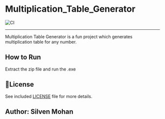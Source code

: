 # Multiplication_Table_Generator

![CI](https://github.com/silven-mohan/Multiplication_Table_Generator/actions/workflows/.github/workflows/main.yml/badge.svg)

-----

Multiplication Table Generator is a fun project which generates multiplication table for any number.

## How to Run
Extract the zip file and run the .exe

## 📃License

  See included [LICENSE](./LICENSE) file for more details.

## Author: Silven Mohan
